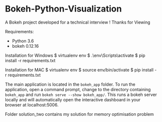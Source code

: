 # Bokeh-Python-Visualization

A Bokeh project developed for a technical interview !
Thanks for Viewing

Requirements:
* Python 3.6 
* bokeh 0.12.16


Installation for Windows
$ virtualenv env
$ .\env\Scripts\activate
$ pip install -r requirements.txt


Installation for MAC
$ virtualenv env
$ source env/bin/activate
$ pip install -r requirements.txt

The main application is located in the `bokeh_app` folder. To run the application,
open a command prompt, change to the directory containing `bokeh_app` and run
`bokeh serve --show bokeh_app/`. This runs a bokeh server locally
and will automatically open the interactive dashboard in your browser at localhost:5006. 

Folder solution_two  contains my  solution for memory optimisation problem
